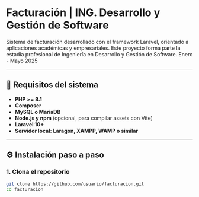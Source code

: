# Facturación | ING. Desarrollo y Gestión de Software

Sistema de facturación desarrollado con el framework Laravel, orientado a aplicaciones académicas y empresariales. Este proyecto forma parte la estadia profesional
de Ingeniería en Desarrollo y Gestión de Software. Enero - Mayo 2025 

------------------------------------------------------------------------------------------------------------------------------------------------------------------------

## 🚀 Requisitos del sistema

- **PHP >= 8.1**
- **Composer**
- **MySQL o MariaDB**
- **Node.js y npm** (opcional, para compilar assets con Vite)
- **Laravel 10+**
- **Servidor local: Laragon, XAMPP, WAMP o similar**

------------------------------------------------------------------------------------------------------------------------------------------------------------------------

## ⚙️ Instalación paso a paso

### 1. Clona el repositorio

```bash
git clone https://github.com/usuario/facturacion.git
cd facturacion

